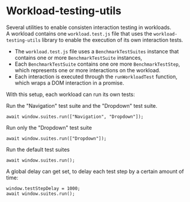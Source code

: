 # Workload-testing-utils

Several utilities to enable consisten interaction testing in workloads.\
A workload contains one `workload.test.js` file that uses the `workload-testing-utils` library to enable the execution of its own interaction tests.

-   The `workload.test.js` file uses a `BenchmarkTestSuites` instance that contains one or more `BenchmarkTestSuite` instances,
-   Each `BenchmarkTestSuite` contains one ore more `BenchmarkTestStep`, which represents one or more interactions on the workload.
-   Each interaction is executed through the `runWorkloadTest` function, which wraps a DOM interaction in a promise.

With this setup, each workload can run its own tests:

Run the "Navigation" test suite and the "Dropdown" test suite.

```
await window.suites.run(["Navigation", "Dropdown"]);
```

Run only the "Dropdown" test suite

```
await window.suites.run(["Dropdown"]);
```

Run the default test suites

```
await window.suites.run();
```

A global delay can get set, to delay each test step by a certain amount of time:

```
window.testStepDelay = 1000;
await window.suites.run();
```
